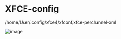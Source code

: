 # XFCE-config
/home/User/.config/xfce4/xfconf/xfce-perchannel-xml

![image](https://user-images.githubusercontent.com/62830326/212065788-6c406620-404b-49a8-a3f8-611de7a438c7.png)
